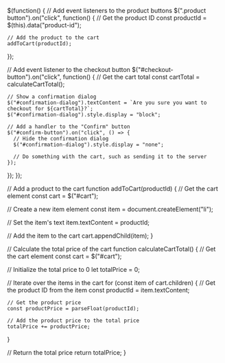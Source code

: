 $(function() {
  // Add event listeners to the product buttons
  $(".product button").on("click", function() {
    // Get the product ID
    const productId = $(this).data("product-id");

    // Add the product to the cart
    addToCart(productId);
  });

  // Add event listener to the checkout button
  $("#checkout-button").on("click", function() {
    // Get the cart total
    const cartTotal = calculateCartTotal();

    // Show a confirmation dialog
    $("#confirmation-dialog").textContent = `Are you sure you want to checkout for ${cartTotal}?`;
    $("#confirmation-dialog").style.display = "block";

    // Add a handler to the "Confirm" button
    $("#confirm-button").on("click", () => {
      // Hide the confirmation dialog
      $("#confirmation-dialog").style.display = "none";

      // Do something with the cart, such as sending it to the server
    });
  });
});

// Add a product to the cart
function addToCart(productId) {
  // Get the cart element
  const cart = $("#cart");

  // Create a new item element
  const item = document.createElement("li");

  // Set the item's text
  item.textContent = productId;

  // Add the item to the cart
  cart.appendChild(item);
}

// Calculate the total price of the cart
function calculateCartTotal() {
  // Get the cart element
  const cart = $("#cart");

  // Initialize the total price to 0
  let totalPrice = 0;

  // Iterate over the items in the cart
  for (const item of cart.children) {
    // Get the product ID from the item
    const productId = item.textContent;

    // Get the product price
    const productPrice = parseFloat(productId);

    // Add the product price to the total price
    totalPrice += productPrice;
  }

  // Return the total price
  return totalPrice;
}

